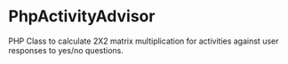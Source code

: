 PhpActivityAdvisor
==================

PHP Class to calculate 2X2 matrix multiplication for activities against user responses to yes/no questions.
